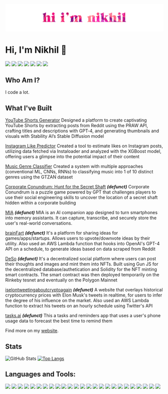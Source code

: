 ![Hi](hi2.png)
# Hi, I'm Nikhil 👋

[<img src="https://img.shields.io/website-up-down-green-red/http/monip.org.svg?style=for-the-badge&logo=appveyor&logoColor=white&color=teal">][website]
[<img src="https://img.shields.io/badge/Twitter-1DA1F2?style=for-the-badge&logo=twitter&logoColor=white">][twitter]
[<img src="https://img.shields.io/badge/LinkedIn-0077B5?style=for-the-badge&logo=linkedin&logoColor=white">][linkedin]
[<img src="https://img.shields.io/badge/Instagram-E4405F?style=for-the-badge&logo=instagram&logoColor=white">][instagram]
[<img src="https://img.shields.io/badge/Google_Play-414141?style=for-the-badge&logo=google-play&logoColor=white">][playstore]
[<img src="https://img.shields.io/badge/Itch.io-FA5C5C?style=for-the-badge&logo=itch.io&logoColor=white">][itch.io]
[<img src="https://img.shields.io/badge/Medium-12100E?style=for-the-badge&logo=medium&logoColor=white">][medium]

## Who Am I?

I code a lot.

## What I've Built

[YouTube Shorts Generator](https://github.com/nikhilnair31/YouTube-Shorts-Generator)
Designed a platform to create captivating YouTube Shorts by extracting posts from Reddit using the PRAW API, crafting titles and descriptions with GPT‐4, and generating thumbnails and visuals with Stability AI’s Stable Diffusion model

[Instagram Like Predictor](https://github.com/nikhilnair31/Insta-Like-Predictor)
Created a tool to estimate likes on Instagram posts, utilizing data fetched via Instaloader and analyzed with the XGBoost model, offering users a glimpse into the potential impact of their content

[Music Genre Classifier](https://github.com/nikhilnair31/SpectroTune---Genre-Classifier)
Created a system with multiple approaches (conventional ML, CNNs, RNNs) to classifying music into 1 of 10 distinct genres using the GTZAN dataset

[Corporate Conundrum: Hunt for the Secret Shaft](https://silhouettte.itch.io/corporate-conundrum-hunt-for-the-secret-shaft) _**(defunct)**_
Corporate Conundrum is a puzzle game powered by GPT that challenges players to use their social engineering skills to uncover the location of a secret shaft hidden within a corporate building

[MIA](https://github.com/nikhilnair31/MIA-App) _**(defunct)**_
MIA is an AI companion app designed to turn smartphones into memory assistants. It can capture, transcribe, and securely store the user's real-world conversations.

[brainFart](https://brainfart.web.app/) _**(defunct)**_
It's a platform for sharing ideas for games/apps/startups. Allows users to upvote/downvote ideas by their utility. Also used an AWS Lambda function that hooks into OpenAI's GPT-4 API on a schedule, to generate ideas based on data scraped from Reddit

[DeSo](https://github.com/nikhilnair31/DeSo) _**(defunct)**_
It's a decentralized social platform where users can post their thoughts and images and mint them into NFTs. Built using Gun JS for the decentralized database/authetication and Solidity for the NFT minting smart contracts. The smart contract was then deployed temporarily on the Rinkeby tesnet and eventually on the Polygon Mainnet

[iselontweetingaboutcryptoagain](https://iselontweetingaboutcryptoagain.web.app/) _**(defunct)**_
A website that overlays historical cryptocurrency prices with Elon Musk's tweets in realtime, for users to infer the degree of his influence on the market. Also used an AWS Lambda function to extract his tweets on an hourly schedule using Twitter's API

[tasks.ai](https://play.google.com/store/apps/details?id=com.appnamenull.mlscheduler) _**(defunct)**_
This a tasks and reminders app that uses a user's phone usage data to forecast the best time to remind them

Find more on my [website](https://nikhil-nair.web.app/).
<br/>

## Stats

![GitHub Stats](https://github-readme-stats.vercel.app/api?username=nikhilnair31&theme=graywhite&show_icons=true)
[![Top Langs](https://github-readme-stats.vercel.app/api/top-langs/?username=anuraghazra&layout=compact&hide=javascriptL&langs_count=8)](https://github.com/anuraghazra/github-readme-stats)
<!-- [![GitHub Streak](http://github-readme-streak-stats.herokuapp.com?user=nikhilnair31&theme=tokyonight_duo&hide_border=true&date_format=M%20j%5B%2C%20Y%5D)](https://git.io/streak-stats) -->

<!-- [![Wakatime Stats](https://github-readme-stats.vercel.app/api/wakatime?username=nikhilnair31&layout=compact&theme=omni&hide_border=true)](https://github.com/anuraghazra/github-readme-stats) -->

## Languages and Tools:

[<img src="https://img.shields.io/badge/C%23-239120?style=for-the-badge&logo=c-sharp&logoColor=white">][website]
[<img src="https://img.shields.io/badge/C%2B%2B-00599C?style=for-the-badge&logo=c%2B%2B&logoColor=white">][website]
[<img src="https://img.shields.io/badge/C-00599C?style=for-the-badge&logo=c&logoColor=white">][website]
[<img src="https://img.shields.io/badge/Java-ED8B00?style=for-the-badge&logo=java&logoColor=white">][website]
[<img src="https://img.shields.io/badge/Kotlin-0095D5?&style=for-the-badge&logo=kotlin&logoColor=white">][website]
[<img src="https://img.shields.io/badge/Python-14354C?style=for-the-badge&logo=python&logoColor=white">][website]
[<img src="https://img.shields.io/badge/JavaScript-F7DF1E?style=for-the-badge&logo=javascript&logoColor=white">][website]
[<img src="https://img.shields.io/badge/HTML5-E34F26?style=for-the-badge&logo=html5&logoColor=white">][website]
[<img src="	https://img.shields.io/badge/CSS3-1572B6?style=for-the-badge&logo=css3&logoColor=white">][website]
[<img src="https://img.shields.io/badge/Solidity-e6e6e6?style=for-the-badge&logo=solidity&logoColor=black">][website]
[<img src="https://img.shields.io/badge/jQuery-0769AD?style=for-the-badge&logo=jquery&logoColor=white">][website]
[<img src="https://img.shields.io/badge/Flask-000000?style=for-the-badge&logo=flask&logoColor=white">][website]
[<img src="https://img.shields.io/badge/Docker-2CA5E0?style=for-the-badge&logo=docker&logoColor=white">][website]
[<img src="https://img.shields.io/badge/Expo-1B1F23?style=for-the-badge&logo=expo&logoColor=white">][website]
[<img src="https://img.shields.io/badge/Express.js-000000?style=for-the-badge&logo=express&logoColor=white">][website]
[<img src="https://img.shields.io/badge/React-20232A?style=for-the-badge&logo=react&logoColor=61DAFB">][website]
[<img src="https://img.shields.io/badge/web3.js-F16822?style=for-the-badge&logo=web3.js&logoColor=white">][website]
[<img src="https://img.shields.io/badge/Heroku-430098?style=for-the-badge&logo=heroku&logoColor=white">][website]
[<img src="https://img.shields.io/badge/Ethereum-3C3C3D?style=for-the-badge&logo=Ethereum&logoColor=white">][website]
[<img src="https://img.shields.io/badge/Unity-100000?style=for-the-badge&logo=unity&logoColor=white">][website]
[<img src="https://img.shields.io/badge/MySQL-00000F?style=for-the-badge&logo=mysql&logoColor=white">][website]
[<img src="https://img.shields.io/badge/SQLite-07405E?style=for-the-badge&logo=sqlite&logoColor=white">][website]
[<img src="https://img.shields.io/badge/blender-%23F5792A.svg?style=for-the-badge&logo=blender&logoColor=white">][website]
[<img src="https://img.shields.io/badge/Figma-F24E1E?style=for-the-badge&logo=figma&logoColor=white">][website]
[<img src="https://img.shields.io/badge/Visual_Studio_Code-0078D4?style=for-the-badge&logo=visual%20studio%20code&logoColor=white">][website]

<br />

[website]: https://nikhilnair.online/
[twitter]: https://twitter.com/_silhouettte_
[instagram]: https://www.instagram.com/_nikhilnair_/
[gmail]: mailto:niknair31898@gmail.com
[linkedin]: https://www.linkedin.com/in/nikhilnair31/
[playstore]: https://play.google.com/store/apps/dev?id=5678454527601486137
[itch.io]: https://silhouttte.itch.io/
[medium]: https://medium.com/@niknair31898
